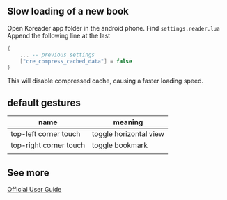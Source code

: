 ## Slow loading of a new book
Open Koreader app folder in the android phone. Find `settings.reader.lua`
Append the following line at the last
```lua
{
	... -- previous settings
	["cre_compress_cached_data"] = false
}
```
This will disable compressed cache, causing a faster loading speed.

## default gestures

| name                   | meaning                |
| ---------------------- | ---------------------- |
| top-left corner touch  | toggle horizontal view |
| top-right corner touch | toggle bookmark        |
|                        |                        |

## See more
[Official User Guide](https://koreader.rocks/user_guide/#uitips)
